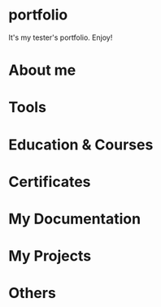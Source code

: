 # portfolio
It's my tester's portfolio. Enjoy!

# About me

# Tools

# Education & Courses

# Certificates

# My Documentation

# My Projects

# Others
